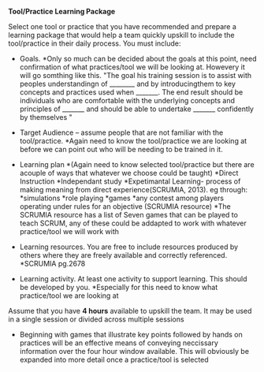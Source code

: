**Tool/Practice Learning Package**

Select one tool or practice that you have recommended and prepare a learning package that would
help a team quickly upskill to include the tool/practice in their daily process. You must include:

* Goals.
	*Only so much can be decided about the goals at this point, need confirmation of what practices/tool we will be looking at. Howevery it will go somthing like this. "The goal his training session is to assist with peoples understandingn of ________ and by introducingthem to key concepts and practices used when _______. The end result should be individuals who are comfortable with the underlying concepts and principles of _______ and should be able to undertake _______ confidently by themselves "
	
* Target Audience – assume people that are not familiar with the tool/practice.
	*Again need to know the tool/practice we are looking at before we can point out who will be needing to be trained in it.
* Learning plan
	*(Again need to know selected tool/practice but there are acouple of ways that whatever we choose could be taught) 
	*Direct Instruction
	*Independant study
	*Expetimantal Learning- process of making meaning from direct experience(SCRUMIA, 2013). eg through:
		*simulations
		*role playing
		*games
			*any contest among players operating under rules for an objective (SCRUMIA resource)
			*The SCRUMIA resource has a list of Seven games that can be played to teach SCRUM, any of these could be addapted to work with whatever practice/tool we will work with
* Learning resources. You are free to include resources produced by others where they are freely available and correctly referenced.
	*SCRUMIA pg.2678
* Learning activity. At least one activity to support learning. This should be developed by you.
	*Especially for this need to know what practice/tool we are looking at
	
Assume that you have **4 hours** available to upskill the team. It may be used in a single session or
divided across multiple sessions

* Beginning with games that illustrate key points followed by hands on practices will be an effective means of conveying neccissary information over the four hour window available. This will obviously be expanded into more detail once a practice/tool is selected
